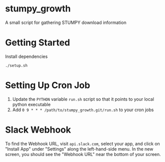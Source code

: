 # stumpy_growth

A small script for gathering STUMPY download information

# Getting Started

Install dependencies


```
./setup.sh
```

# Setting Up Cron Job

1. Update the `PYTHON` variable `run.sh` script so that it points to your local python executable
2. Add `0 9 * * * /path/to/stumpy_growth.git/run.sh` to your cron jobs

# Slack Webhook

To find the Webhook URL, visit `api.slack.com`, select your app, and click on "Install App" under "Settings" along the left-hand-side menu. In the new screen, you should see the "Webhook URL" near the bottom of your screen.
